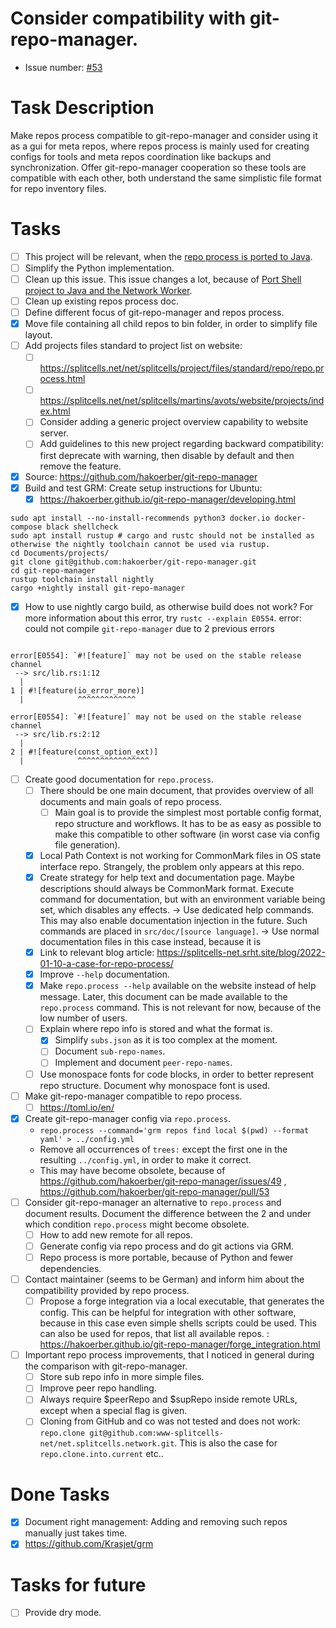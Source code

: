 # Consider compatibility with git-repo-manager.
* Issue number: [\#53](https://codeberg.org/splitcells-net/net.splitcells.network.community/issues/53)
# Task Description
Make repos process compatible to git-repo-manager and consider using it as a gui for meta repos,
where repos process is mainly used for creating configs for tools and meta repos coordination like backups and synchronization.
Offer git-repo-manager cooperation so these tools are compatible with each other,
both understand the same simplistic file format for repo inventory files.
# Tasks
* [ ] This project will be relevant, when the [repo process is ported to Java](../compatibility-portability-and-adaptability/2025-02-25-t59-port-shell-project-to-java-and-the-network-worker.md).
* [ ] Simplify the Python implementation.
* [ ] Clean up this issue. This issue changes a lot, because of [Port Shell project to Java and the Network Worker](../compatibility-portability-and-adaptability/2025-02-25-t59-port-shell-project-to-java-and-the-network-worker.md).
* [ ] Clean up existing repos process doc.
* [ ] Define different focus of git-repo-manager and repos process.
* [x] Move file containing all child repos to bin folder, in order to simplify file layout.
* [ ] Add projects files standard to project list on website:
    * [ ] https://splitcells.net/net/splitcells/project/files/standard/repo/repo.process.html
    * [ ] https://splitcells.net/net/splitcells/martins/avots/website/projects/index.html
    * [ ] Consider adding a generic project overview capability to website server.
    * [ ] Add guidelines to this new project regarding backward compatibility: first deprecate with warning, then disable by default and then remove the feature.
* [x] Source: https://github.com/hakoerber/git-repo-manager
* [x] Build and test GRM: Create setup instructions for Ubuntu:
    * [x] https://hakoerber.github.io/git-repo-manager/developing.html
```
sudo apt install --no-install-recommends python3 docker.io docker-compose black shellcheck
sudo apt install rustup # cargo and rustc should not be installed as otherwise the nightly toolchain cannot be used via rustup.
cd Documents/projects/
git clone git@github.com:hakoerber/git-repo-manager.git
cd git-repo-manager
rustup toolchain install nightly
cargo +nightly install git-repo-manager
```
* [x] How to use nightly cargo build, as otherwise build does not work?
  For more information about this error, try `rustc --explain E0554`.
  error: could not compile `git-repo-manager` due to 2 previous errors
```

error[E0554]: `#![feature]` may not be used on the stable release channel
 --> src/lib.rs:1:12
  |
1 | #![feature(io_error_more)]
  |            ^^^^^^^^^^^^^

error[E0554]: `#![feature]` may not be used on the stable release channel
 --> src/lib.rs:2:12
  |
2 | #![feature(const_option_ext)]
  |            ^^^^^^^^^^^^^^^^

```

* [ ] Create good documentation for `repo.process`.
    * [ ] There should be one main document, that provides overview of all documents and main goals of repo process.
        * [ ] Main goal is to provide the simplest most portable config format, repo structure and workflows.
          It has to be as easy as possible to make this compatible to other software (in worst case via config file generation).
    * [x] Local Path Context is not working for CommonMark files in OS state interface repo. Strangely, the problem only appears at this repo.
    * [x] Create strategy for help text and documentation page. Maybe descriptions should always be CommonMark format.
      Execute command for documentation, but with an environment variable being set, which disables any effects. -> Use dedicated help commands. This may also enable documentation injection in the future. Such commands are placed in `src/doc/[source language]`. -> Use normal documentation files in this case instead, because it is
    * [x] Link to relevant blog article: https://splitcells-net.srht.site/blog/2022-01-10-a-case-for-repo-process/
    * [x] Improve `--help` documentation.
    * [x] Make `repo.process --help` available on the website instead of help message. Later, this document can be made available to the `repo.process` command. This is not relevant for now, because of the low number of users.
    * [ ] Explain where repo info is stored and what the format is.
        * [x] Simplify `subs.json` as it is too complex at the moment.
        * [ ] Document `sub-repo-names`.
        * [ ] Implement and document `peer-repo-names`.
    * [ ] Use monospace fonts for code blocks, in order to better represent repo structure. Document why monospace font is used.
* [ ] Make git-repo-manager compatible to repo process.
    * [ ] https://toml.io/en/
* [x] Create git-repo-manager config via `repo.process`.
    * `repo.process --command='grm repos find local $(pwd) --format yaml' > ../config.yml`
    * Remove all occurrences of `trees:` except the first one in the resulting `../config.yml`, in order to make it correct.
    * This may have become obsolete, because of https://github.com/hakoerber/git-repo-manager/issues/49 , https://github.com/hakoerber/git-repo-manager/pull/53
* [ ] Consider git-repo-manager an alternative to `repo.process` and document results.
  Document the difference between the 2 and under which condition `repo.process` might become obsolete.
    * [ ] How to add new remote for all repos.
    * [ ] Generate config via repo process and do git actions via GRM.
    * [ ] Repo process is more portable, because of Python and fewer dependencies.
* [ ] Contact maintainer (seems to be German) and inform him about the compatibility provided by repo process.
    * [ ] Propose a forge integration via a local executable, that generates the config.
      This can be helpful for integration with other software, because in this case even simple shells scripts could be used.
      This can also be used for repos, that list all available repos.
      : https://hakoerber.github.io/git-repo-manager/forge_integration.html
* [ ] Important repo process improvements, that I noticed in general during the comparison with git-repo-manager.
    * [ ] Store sub repo info in more simple files.
    * [ ] Improve peer repo handling.
    * [ ] Always require $peerRepo and $supRepo inside remote URLs, except when a special flag is given.
    * [ ] Cloning from GitHub and co was not tested and does not work: `repo.clone git@github.com:www-splitcells-net/net.splitcells.network.git`. This is also the case for `repo.clone.into.current` etc..
# Done Tasks
* [x] Document right management: Adding and removing such repos manually just takes time.
* [x] https://github.com/Krasjet/grm
# Tasks for future
* [ ] Provide dry mode.